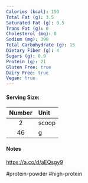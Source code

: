 ```yaml
---
Calories (kcal): 150
Total Fat (g): 3.5
Saturated Fat (g): 0.5
Trans Fat (g): 0
Cholesterol (mg): 0
Sodium (mg): 390
Total Carbohydrate (g): 15
Dietary Fiber (g): 4
Sugars (g): 0.9
Protein (g): 21
Gluten Free: true
Dairy Free: true
Vegan: true
---
```

#### Serving Size:

| Number | Unit  |
| :----: | :---- |
|   2    | scoop |
|   46   | g     |
#### Notes

https://a.co/d/aEQsgy9

#protein-powder #high-protein